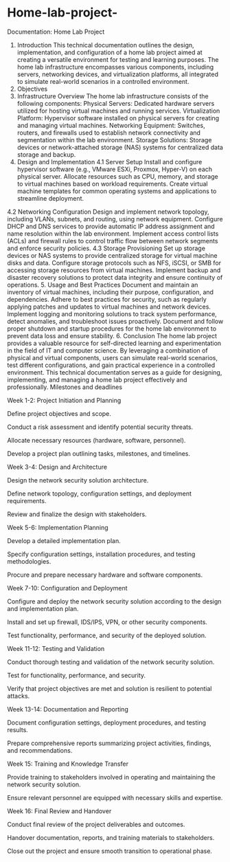 # Home-lab-project-
Documentation: Home Lab Project
1. Introduction
This technical documentation outlines the design, implementation, and configuration of a home lab project aimed at creating a versatile environment for testing and learning purposes. The home lab infrastructure encompasses various components, including servers, networking devices, and virtualization platforms, all integrated to simulate real-world scenarios in a controlled environment.
2. Objectives
3. Infrastructure Overview
The home lab infrastructure consists of the following components:
    Physical Servers: Dedicated hardware servers utilized for hosting virtual machines and running services.
    Virtualization Platform: Hypervisor software installed on physical servers for creating and managing virtual machines.
    Networking Equipment: Switches, routers, and firewalls used to establish network connectivity and segmentation within the lab environment.
    Storage Solutions: Storage devices or network-attached storage (NAS) systems for centralized data storage and backup.
4. Design and Implementation
4.1 Server Setup
    Install and configure hypervisor software (e.g., VMware ESXi, Proxmox, Hyper-V) on each physical server.
    Allocate resources such as CPU, memory, and storage to virtual machines based on workload requirements.
    Create virtual machine templates for common operating systems and applications to streamline deployment.

4.2 Networking Configuration
    Design and implement network topology, including VLANs, subnets, and routing, using network equipment.
    Configure DHCP and DNS services to provide automatic IP address assignment and name resolution within the lab environment.
    Implement access control lists (ACLs) and firewall rules to control traffic flow between network segments and enforce security policies.
4.3 Storage Provisioning
    Set up storage devices or NAS systems to provide centralized storage for virtual machine disks and data.
    Configure storage protocols such as NFS, iSCSI, or SMB for accessing storage resources from virtual machines.
    Implement backup and disaster recovery solutions to protect data integrity and ensure continuity of operations.
5. Usage and Best Practices
    Document and maintain an inventory of virtual machines, including their purpose, configuration, and dependencies.
    Adhere to best practices for security, such as regularly applying patches and updates to virtual machines and network devices.
    Implement logging and monitoring solutions to track system performance, detect anomalies, and troubleshoot issues proactively.
    Document and follow proper shutdown and startup procedures for the home lab environment to prevent data loss and ensure stability.
6. Conclusion
The home lab project provides a valuable resource for self-directed learning and experimentation in the field of IT and computer science. By leveraging a combination of physical and virtual components, users can simulate real-world scenarios, test different configurations, and gain practical experience in a controlled environment. This technical documentation serves as a guide for designing, implementing, and managing a home lab project effectively and professionally.
Milestones and deadlines

Week 1-2: Project Initiation and Planning

Define project objectives and scope.

Conduct a risk assessment and identify potential security threats.

Allocate necessary resources (hardware, software, personnel).

Develop a project plan outlining tasks, milestones, and timelines.

Week 3-4: Design and Architecture

Design the network security solution architecture.

Define network topology, configuration settings, and deployment requirements.

Review and finalize the design with stakeholders.

Week 5-6: Implementation Planning

Develop a detailed implementation plan.

Specify configuration settings, installation procedures, and testing methodologies.

Procure and prepare necessary hardware and software components.

Week 7-10: Configuration and Deployment

Configure and deploy the network security solution according to the design and implementation plan.

Install and set up firewall, IDS/IPS, VPN, or other security components.

Test functionality, performance, and security of the deployed solution.

Week 11-12: Testing and Validation

Conduct thorough testing and validation of the network security solution.

Test for functionality, performance, and security.

Verify that project objectives are met and solution is resilient to potential attacks.

Week 13-14: Documentation and Reporting

Document configuration settings, deployment procedures, and testing results.

Prepare comprehensive reports summarizing project activities, findings, and recommendations.

Week 15: Training and Knowledge Transfer

Provide training to stakeholders involved in operating and maintaining the network security solution.

Ensure relevant personnel are equipped with necessary skills and expertise.

Week 16: Final Review and Handover

Conduct final review of the project deliverables and outcomes.

Handover documentation, reports, and training materials to stakeholders.

Close out the project and ensure smooth transition to operational phase.
